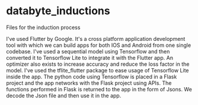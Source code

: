 # databyte_inductions
Files for the induction process

I've used Flutter by Google. It's a cross platform application development tool with which we can build apps for both IOS and Android from one single codebase.
I've used a sequential model using Tensorflow and then converted it to Tensorflow Lite to integrate it with the Flutter app. 
An optimizer also exists to increase accuracy and reduce the loss factor in the model.
I've used the tflite_flutter package to ease usage of Tensorflow Lite inside the app.
The python code using Tensorflow is placed in a Flask project and the app networks with the Flask project using APIs.
The functions performed in Flask is returned to the app in the form of Jsons. We decode the Json file and then use it in the app.
